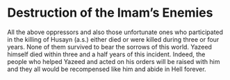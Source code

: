 Destruction of the Imam’s Enemies
=================================

All the above oppressors and also those unfortunate ones who
participated in the killing of Husayn (a.s.) either died or were killed
during three or four years. None of them survived to bear the sorrows of
this world. Yazeed himself died within three and a half years of this
incident. Indeed, the people who helped Yazeed and acted on his orders
will be raised with him and they all would be recompensed like him and
abide in Hell forever.


